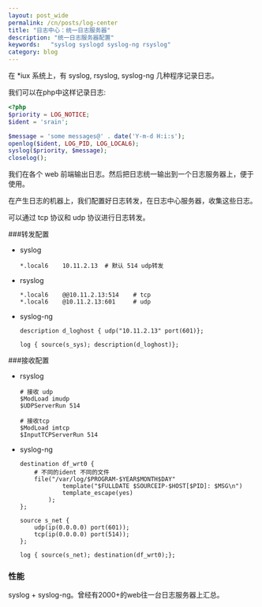 ```yaml
---
layout: post_wide
permalink: /cn/posts/log-center
title: "日志中心：统一日志服务器"
description: "统一日志服务器配置"
keywords:   "syslog syslogd syslog-ng rsyslog"
category: blog
---
```


在 *iux 系统上，有 syslog, rsyslog, syslog-ng 几种程序记录日志。

我们可以在php中这样记录日志:

```php
<?php
$priority = LOG_NOTICE;
$ident = 'srain';

$message = 'some messages@' . date('Y-m-d H:i:s');
openlog($ident, LOG_PID, LOG_LOCAL6);
syslog($priority, $message);
closelog();
```

我们在各个 web 前端输出日志。然后把日志统一输出到一个日志服务器上，便于使用。

在产生日志的机器上，我们配置好日志转发，在日志中心服务器，收集这些日志。

可以通过 tcp 协议和 udp 协议进行日志转发。

###转发配置

* syslog

    ```
    *.local6    10.11.2.13  # 默认 514 udp转发
    ```

* rsyslog

    ```
    *.local6    @@10.11.2.13:514    # tcp
    *.local6    @10.11.2.13:601     # udp
    ```

* syslog-ng

    ```
    description d_loghost { udp("10.11.2.13" port(601)};

    log { source(s_sys); description(d_loghost)};
    ```

###接收配置

*   rsyslog

    ```
    # 接收 udp
    $ModLoad imudp
    $UDPServerRun 514
    
    # 接收tcp
    $ModLoad imtcp
    $InputTCPServerRun 514
    ```

*   syslog-ng

    ```
    destination df_wrt0 {
        # 不同的ident 不同的文件
        file("/var/log/$PROGRAM-$YEAR$MONTH$DAY"
                template("$FULLDATE $SOURCEIP-$HOST[$PID]: $MSG\n")
                template_escape(yes)
            );
    };

    source s_net {
        udp(ip(0.0.0.0) port(601));
        tcp(ip(0.0.0.0) port(514));
    };

    log { source(s_net); destination(df_wrt0);};
    ```

### 性能

syslog + syslog-ng。曾经有2000+的web往一台日志服务器上汇总。
